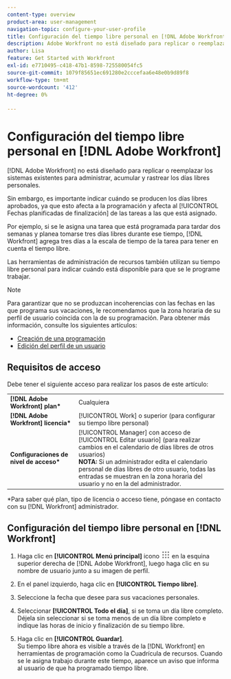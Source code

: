 ```yaml
---
content-type: overview
product-area: user-management
navigation-topic: configure-your-user-profile
title: Configuración del tiempo libre personal en [!DNL Adobe Workfront]
description: Adobe Workfront no está diseñado para replicar o reemplazar sus sistemas existentes para administrar, acumular y rastrear los días libres personales. Sin embargo, es importante indicar cuándo se producen los días libres aprobados, ya que esto afecta a la programación y afecta a las Fechas planificadas de finalización de las tareas a las que está asignado.
author: Lisa
feature: Get Started with Workfront
exl-id: e7710495-c418-47b1-8598-725580054fc5
source-git-commit: 1079f85651ec691280e2cccefaa6e48e0b9d89f8
workflow-type: tm+mt
source-wordcount: '412'
ht-degree: 0%

---
```


# Configuración del tiempo libre personal en [!DNL Adobe Workfront]

[!DNL Adobe Workfront] no está diseñado para replicar o reemplazar los sistemas existentes para administrar, acumular y rastrear los días libres personales.

Sin embargo, es importante indicar cuándo se producen los días libres aprobados, ya que esto afecta a la programación y afecta al [!UICONTROL Fechas planificadas de finalización] de las tareas a las que está asignado.

Por ejemplo, si se le asigna una tarea que está programada para tardar dos semanas y planea tomarse tres días libres durante ese tiempo, [!DNL Workfront] agrega tres días a la escala de tiempo de la tarea para tener en cuenta el tiempo libre.

Las herramientas de administración de recursos también utilizan su tiempo libre personal para indicar cuándo está disponible para que se le programe trabajar.

>[!NOTE]
>
>Para garantizar que no se produzcan incoherencias con las fechas en las que programa sus vacaciones, le recomendamos que la zona horaria de su perfil de usuario coincida con la de su programación. Para obtener más información, consulte los siguientes artículos:
>
>* [Creación de una programación](../../../administration-and-setup/set-up-workfront/configure-timesheets-schedules/create-schedules.md)
>* [Edición del perfil de un usuario](../../../administration-and-setup/add-users/create-and-manage-users/edit-a-users-profile.md)
>


## Requisitos de acceso

Debe tener el siguiente acceso para realizar los pasos de este artículo:

<table style="table-layout:auto"> 
 <col> 
 </col> 
 <col> 
 </col> 
 <tbody> 
  <tr> 
   <td role="rowheader"><strong>[!DNL Adobe Workfront] plan*</strong></td> 
   <td>Cualquiera</td> 
  </tr> 
  <tr> 
   <td role="rowheader"><strong>[!DNL Adobe Workfront] licencia*</strong></td> 
   <td>[!UICONTROL Work] o superior (para configurar su tiempo libre personal)</td> 
  </tr> 
  <tr> 
   <td role="rowheader"><strong>Configuraciones de nivel de acceso*</strong></td> 
   <td>[!UICONTROL Manager] con acceso de [!UICONTROL Editar usuario] (para realizar cambios en el calendario de días libres de otros usuarios)<br>
   <strong>NOTA:</strong> Si un administrador edita el calendario personal de días libres de otro usuario, todas las entradas se muestran en la zona horaria del usuario y no en la del administrador.</td> 
  </tr> 
 </tbody> 
</table>

&#42;Para saber qué plan, tipo de licencia o acceso tiene, póngase en contacto con su [!DNL Workfront] administrador.

## Configuración del tiempo libre personal en [!DNL Workfront]

1. Haga clic en **[!UICONTROL Menú principal]** icono ![](assets/main-menu-icon.png) en la esquina superior derecha de [!DNL Adobe Workfront], luego haga clic en su nombre de usuario junto a su imagen de perfil.

1. En el panel izquierdo, haga clic en **[!UICONTROL Tiempo libre]**.
1. Seleccione la fecha que desee para sus vacaciones personales.
1. Seleccionar **[!UICONTROL Todo el día]**, si se toma un día libre completo.\
   Déjela sin seleccionar si se toma menos de un día libre completo e indique las horas de inicio y finalización de su tiempo libre.

1. Haga clic en **[!UICONTROL Guardar]**.\
   Su tiempo libre ahora es visible a través de la [!DNL Workfront] en herramientas de programación como la Cuadrícula de recursos. Cuando se le asigna trabajo durante este tiempo, aparece un aviso que informa al usuario de que ha programado tiempo libre.
